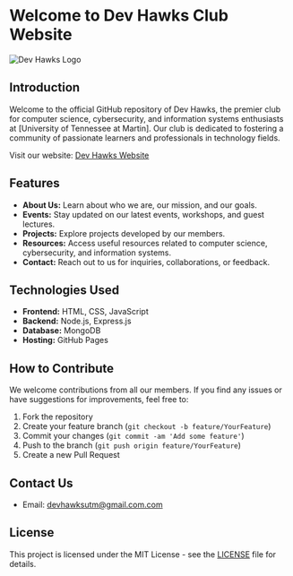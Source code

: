 # Welcome to Dev Hawks Club Website

![Dev Hawks Logo](transpdh.png)

## Introduction

Welcome to the official GitHub repository of Dev Hawks, the premier club for computer science, cybersecurity, and information systems enthusiasts at [University of Tennessee at Martin]. Our club is dedicated to fostering a community of passionate learners and professionals in technology fields.

Visit our website: [Dev Hawks Website](https://your-website-url.com)

## Features

- **About Us:** Learn about who we are, our mission, and our goals.
- **Events:** Stay updated on our latest events, workshops, and guest lectures.
- **Projects:** Explore projects developed by our members.
- **Resources:** Access useful resources related to computer science, cybersecurity, and information systems.
- **Contact:** Reach out to us for inquiries, collaborations, or feedback.

## Technologies Used

- **Frontend:** HTML, CSS, JavaScript
- **Backend:** Node.js, Express.js
- **Database:** MongoDB
- **Hosting:** GitHub Pages

## How to Contribute

We welcome contributions from all our members. If you find any issues or have suggestions for improvements, feel free to:

1. Fork the repository
2. Create your feature branch (`git checkout -b feature/YourFeature`)
3. Commit your changes (`git commit -am 'Add some feature'`)
4. Push to the branch (`git push origin feature/YourFeature`)
5. Create a new Pull Request

## Contact Us

- Email: [devhawksutm@gmail.com.com](mailto:devhawksutm@gmail.com)

## License

This project is licensed under the MIT License - see the [LICENSE](LICENSE) file for details.
